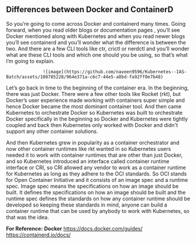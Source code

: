 ## Differences between Docker and ContainerD

So you’re going to come across Docker and containerd many times. Going forward, when you read older blogs or
documentation pages , you’ll see Docker mentioned along with Kubernetes and when you read newer blogs you’ll see 
containerd and you’ll wonder what the difference is between the two. And there are a few CLI tools like ctr, crictl or
nerdctl and you’ll wonder what are these CLI tools and which one should you be using, so that’s what I’m going to explain.

                  ![image](https://github.com/naveen9596/Kubernetes--IAS-Batch/assets/108785228/964e371a-c6c7-44e5-a8bd-fa92ff0e7b48)


Let’s go back in time to the beginning of the container era. In the beginning, there was just Docker. There were a few other tools like Rocket (rkt), but Docker’s user experience made working with containers super simple and hence Docker became the most dominant container tool. And then came Kubernetes to orchestrate Docker so Kubernetes was built to orchestrate Docker specifically in the beginning so Docker and Kubernetes were tightly coupled and back then Kubernetes only worked with Docker and didn't support any other container solutions.

And then Kubernetes grew in popularity as a container orchestrator and now other container runtimes like rkt wanted in so Kubernetes users needed it to work with container runtimes that are other than just Docker, and so Kubernetes introduced an interface called container runtime interface or CRI, so CRI allowed any vendor to work as a container runtime for Kubernetes as long as they adhere to the OCI standards. So OCI stands for Open Container Initiative and it consists of an image spec and a runtime spec. Image spec means the specifications on how an image should be built. It defines the specifications on how an image should be built and the runtime spec defines the standards on how any container runtime should be developed so keeping these standards in mind, anyone can build a container runtime that can be used by anybody to work with Kubernetes, so that was the idea.

**For Reference:**
**Docker**
https://docs.docker.com/guides/
https://containerd.io/docs/






